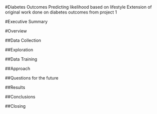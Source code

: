 #Diabetes Outcomes
Predicting likelihood based on lifestyle 
Extension of original work done on diabetes outcomes from project 1

#Executive Summary 

#Overview

##Data Collection

##Exploration

##Data Training

##Approach

##Questions for the future

##Results

##Conclusions

##Closing


